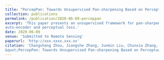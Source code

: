 ```yaml
---
title: "PercepPan: Towards Unsupervised Pan-sharpening Based on Perceptual Loss"
collection: publications
permalink: /publication/2020-06-09-perceppan
excerpt: 'This paper presents an unsupervised framework for pan-sharpening based on
auto-encoder and perceptual loss.'
date: 2020-06-09
venue: 'Submitted to Remote Sensing'
paperurl: 'http://xxx.xxxx.xxx.xx'
citation: 'Changsheng Zhou, Jiangshe Zhang, Junmin Liu, Chunxia Zhang, Rongrong Fei and Shuang Xu. (2020).
&quot;PercepPan: Towards Unsupervised Pan-sharpening Based on Perceptual Loss.&quot; <i>Remote Sensing</i>. xx(xx).'
---
```

<!-- This paper is about the number 3. The number 4 is left for future work. -->
<!--  -->
<!-- [Download paper here](http://academicpages.github.io/files/paper3.pdf) -->
<!--  -->
<!-- Recommended citation: Your Name, You. (2015). "Paper Title Number 3." <i>Journal 1</i>. 1(3). -->
